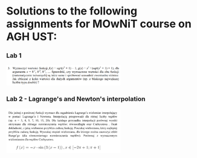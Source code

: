 # Solutions to the following assignments for MOwNiT course on AGH UST:

### Lab 1

<img src="Lab1/handout.png" alt="handout" style="max-width:60%;" />


### Lab 2 - Lagrange's and Newton's interpolation

<img src="Lab2/handout.png" alt="handout" style="max-width:60%;" />


